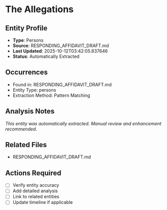 # The Allegations

## Entity Profile
- **Type**: Persons
- **Source**: RESPONDING_AFFIDAVIT_DRAFT.md
- **Last Updated**: 2025-10-12T03:42:05.837646
- **Status**: Automatically Extracted

## Occurrences
- Found in: RESPONDING_AFFIDAVIT_DRAFT.md
- Entity Type: persons
- Extraction Method: Pattern Matching

## Analysis Notes
*This entity was automatically extracted. Manual review and enhancement recommended.*

## Related Files
- RESPONDING_AFFIDAVIT_DRAFT.md

## Actions Required
- [ ] Verify entity accuracy
- [ ] Add detailed analysis
- [ ] Link to related entities
- [ ] Update timeline if applicable
